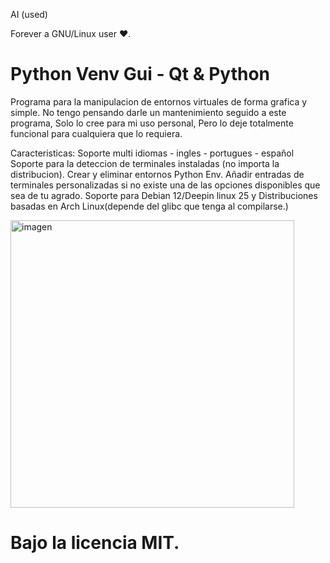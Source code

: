 AI (used)

Forever a GNU/Linux user ♥️.

# Python Venv Gui - Qt & Python
Programa para la manipulacion de entornos virtuales de forma grafica y simple.
No tengo pensando darle un mantenimiento seguido a este programa, 
Solo lo cree para mi uso personal, Pero lo deje totalmente 
funcional para cualquiera que lo requiera.

Caracteristicas:
Soporte multi idiomas - ingles - portugues - español
Soporte para la deteccion de terminales instaladas (no importa la distribucion).
Crear y eliminar entornos Python Env.
Añadir entradas de terminales personalizadas si no existe una de las opciones disponibles que sea de tu agrado.
Soporte para Debian 12/Deepin linux 25 y Distribuciones basadas en Arch Linux(depende del glibc que tenga al compilarse.)

<img width="454" height="460" alt="imagen" src="https://github.com/user-attachments/assets/4bad8ad1-74de-42be-b422-d30f5fc7d3b2" />

# Bajo la licencia MIT.
